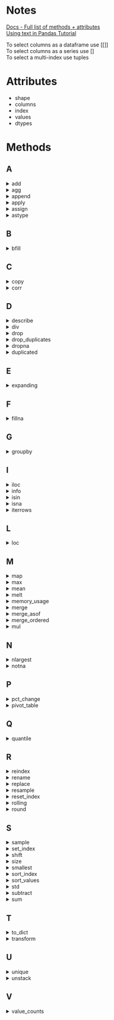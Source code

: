 # Notes

[Docs - Full list of methods + attributes](https://pandas.pydata.org/pandas-docs/stable/reference/api/pandas.DataFrame.html)    
[Using text in Pandas Tutorial](https://pandas.pydata.org/pandas-docs/stable/user_guide/text.html )

To select columns as a dataframe use [[]]    
To select columns as a series use []     
To select a multi-index use tuples     
     
# Attributes

* shape
* columns
* index
* values
* dtypes

# Methods

## A
<details> --------------------------------------------
<summary>add</summary>
</details>

<details> --------------------------------------------
<summary>agg</summary>
</details>

<details> --------------------------------------------
<summary>append</summary>
</details>

<details> --------------------------------------------
<summary>apply</summary>
</details>

<details> --------------------------------------------
<summary>assign</summary>
</details>

<details> --------------------------------------------
<summary>astype</summary>
</details>

## B
<details> --------------------------------------------
<summary>bfill</summary>
</details>

## C
<details> --------------------------------------------
<summary>copy</summary>
 
 [Doc](https://pandas.pydata.org/pandas-docs/stable/reference/api/pandas.DataFrame.copy.html?highlight=copy#pandas.DataFrame.copy)
 * Manipulate the dataset without changing the original data 
</details>

<details> --------------------------------------------
<summary>corr</summary>
</details>

## D
<details> --------------------------------------------
<summary>describe</summary>
</details>

<details> --------------------------------------------
<summary>div</summary>
</details>

<details> --------------------------------------------
<summary>drop</summary>
</details>

<details> --------------------------------------------
<summary>drop_duplicates</summary>
</details>

<details> --------------------------------------------
<summary>dropna</summary>
</details>

<details> --------------------------------------------
<summary>duplicated</summary>
</details>

## E
<details> --------------------------------------------
<summary>expanding</summary>
</details>

## F
<details> --------------------------------------------
<summary>fillna</summary>
</details>

## G
<details> --------------------------------------------
<summary>groupby</summary>
</details>

## I
<details> --------------------------------------------
<summary>iloc</summary>
</details>

<details> --------------------------------------------
<summary>info</summary>
 
 [Doc](https://pandas.pydata.org/pandas-docs/stable/reference/api/pandas.DataFrame.info.html?highlight=info#pandas.DataFrame.info )
 * Find general information like dtypes and non-null counts 
 * See also describe
</details>

<details> --------------------------------------------
<summary>isin</summary>
</details>

<details> --------------------------------------------
<summary>isna</summary>
</details>

<details> --------------------------------------------
<summary>iterrows</summary>
</details>

## L
<details> --------------------------------------------
<summary>loc</summary>
</details>

## M
<details> --------------------------------------------
<summary>map</summary>
</details>

<details> --------------------------------------------
<summary>max</summary>    
     
DataFrame.max(axis=None, skipna=None, level=None, numeric_only=None, **kwargs)       
[Docs](https://pandas.pydata.org/pandas-docs/stable/reference/api/pandas.DataFrame.max.html?highlight=max#pandas.DataFrame.max )       
 
</details>

<details> --------------------------------------------
<summary>mean</summary>
     
DataFrame.mean(axis=None, skipna=None, level=None, numeric_only=None, **kwargs)     
[Docs](https://pandas.pydata.org/pandas-docs/stable/reference/api/pandas.DataFrame.mean.html)   
     
**Notes**     
* Mean can be used on strings     
* Not a built in function     
</details>

<details> --------------------------------------------
<summary>melt</summary>
</details>

<details> --------------------------------------------
<summary>memory_usage</summary>
</details>

<details> --------------------------------------------
<summary>merge</summary>
</details>

<details> --------------------------------------------
<summary>merge_asof</summary>
</details>

<details> --------------------------------------------
<summary>merge_ordered</summary>
</details>

<details> --------------------------------------------
<summary>mul</summary>
</details>

## N
<details> --------------------------------------------
<summary>nlargest</summary>
</details>

<details> --------------------------------------------
<summary>notna</summary>
</details>

## P
<details> --------------------------------------------
<summary>pct_change</summary>
</details>

<details> --------------------------------------------
<summary>pivot_table</summary>
</details>

## Q
<details> --------------------------------------------
<summary>quantile</summary>
</details>

## R
<details> --------------------------------------------
<summary>reindex</summary>
</details>

<details> --------------------------------------------
<summary>rename</summary>
</details>

<details> --------------------------------------------
<summary>replace</summary>
</details>

<details> --------------------------------------------
<summary>resample</summary>
</details>

<details> --------------------------------------------
<summary>reset_index</summary>
</details>

<details> --------------------------------------------
<summary>rolling</summary>
</details>

<details> --------------------------------------------
<summary>round</summary>
</details>

## S
<details> --------------------------------------------
<summary>sample</summary>
</details>

<details> --------------------------------------------
<summary>set_index</summary>
</details>

<details> --------------------------------------------
<summary>shift</summary>
</details>

<details> --------------------------------------------
<summary>size</summary>       
     
DataFrame.size           
[Docs](https://pandas.pydata.org/docs/reference/api/pandas.DataFrame.size.html?highlight=size#pandas.DataFrame.size )    
          
**Notes**
* Number of rows if Series or the number of columns * rows if dataframe 
</details>

<details> --------------------------------------------
<summary>smallest</summary>
</details>

<details> --------------------------------------------
<summary>sort_index</summary>
</details>

<details> --------------------------------------------
<summary>sort_values</summary>
</details>

<details> --------------------------------------------
<summary>std</summary>
     
DataFrame.std(axis=None, skipna=None, level=None, ddof=1, numeric_only=None, **kwargs)         
[Docs](https://pandas.pydata.org/pandas-docs/stable/reference/api/pandas.DataFrame.std.html)        

</details>

<details> --------------------------------------------
<summary>subtract</summary>
</details>

<details> --------------------------------------------
<summary>sum</summary>
</details>

## T
<details> --------------------------------------------
<summary>to_dict</summary>
</details>

<details> --------------------------------------------
<summary>transform</summary>
</details>

## U
<details> --------------------------------------------
<summary>unique</summary>
</details>

<details> --------------------------------------------
<summary>unstack</summary>
</details>

## V
<details> --------------------------------------------
<summary>value_counts</summary>
</details>
